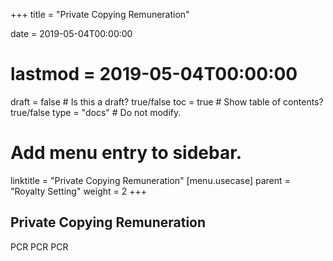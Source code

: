 +++
title = "Private Copying Remuneration"

date = 2019-05-04T00:00:00
# lastmod = 2019-05-04T00:00:00

draft = false  # Is this a draft? true/false
toc = true  # Show table of contents? true/false
type = "docs"  # Do not modify.

# Add menu entry to sidebar.
linktitle = "Private Copying Remuneration"
[menu.usecase]
  parent = "Royalty Setting"
  weight = 2
+++



## Private Copying Remuneration


PCR PCR PCR


